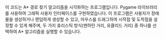 이 코드는 A* 경로 찾기 알고리즘을 시각화하는 프로그램입니다. 
Pygame 라이브러리를 사용하여 그래픽 사용자 인터페이스를 구현하였습니다.
이 프로그램은 사용자가 장애물을 생성하거나 랜덤하게 생성할 수 있고, 
마우스를 드래그하여 시작점 및 도착점을 설정할 수 있게 해주며, 
두 가지 휴리스틱 방식(맨하탄 거리, 유클리드 거리) 중 하나를 선택하여 A* 알고리즘을 실행할 수 있습니다.

